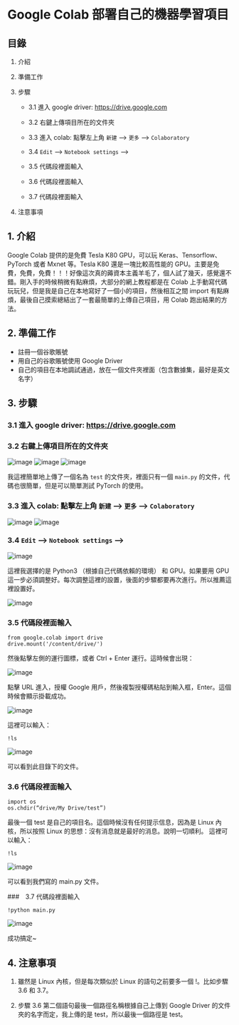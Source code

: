 # Google Colab 部署自己的機器學習項目

## 目錄

1. 介紹
 
2. 準備工作
   
3. 步驟
   
   - 3.1 進入 google driver: https://drive.google.com
     
   - 3.2 右鍵上傳項目所在的文件夾
     
   - 3.3 進入 colab: 點擊左上角 `新建` --> `更多` --> `Colaboratory`
     
   - 3.4 `Edit` --> `Notebook settings` -->

   - 3.5 代碼段裡面輸入
     
   - 3.6 代碼段裡面輸入
     
   - 3.7 代碼段裡面輸入
     
4. 注意事項

## 1. 介紹

Google Colab 提供的是免費 Tesla K80 GPU，可以玩 Keras、Tensorflow、PyTorch 或者 Mxnet 等。Tesla K80 還是一塊比較高性能的 GPU。主要是免費，免費，免費！！！好像這次真的薅資本主義羊毛了，個人試了幾天，感覺還不錯。剛入手的時候稍微有點麻煩，大部分的網上教程都是在 Colab 上手動寫代碼玩玩兒，但是我是自己在本地寫好了一個小的項目，然後相互之間 import 有點麻煩，最後自己摸索總結出了一套最簡單的上傳自己項目，用 Colab 跑出結果的方法。

## 2. 準備工作

- 註冊一個谷歌賬號
- 用自己的谷歌賬號使用 Google Driver
- 自己的項目在本地調試通過，放在一個文件夾裡面（包含數據集，最好是英文名字）

## 3. 步驟

### 3.1 進入 google driver: https://drive.google.com

### 3.2 右鍵上傳項目所在的文件夾

![image]()
![image]()
![image]()

我這裡簡單地上傳了一個名為 `test` 的文件夾，裡面只有一個 `main.py` 的文件，代碼也很簡單，但是可以簡單測試 PyTorch 的使用。

### 3.3 進入 colab: 點擊左上角 `新建` --> `更多` --> `Colaboratory`

![image]()
![image]()

### 3.4 `Edit` --> `Notebook settings` -->

![image]()

這裡我選擇的是 Python3 （根據自己代碼依賴的環境） 和 GPU。如果要用 GPU 這一步必須調整好。每次調整這裡的設置，後面的步驟都要再次進行。所以推薦這裡設置好。

![image]()

### 3.5 代碼段裡面輸入


    from google.colab import drive
    drive.mount('/content/drive/')
   
然後點擊左側的運行圖標，或者 Ctrl + Enter 運行。這時候會出現：

![image]()

點擊 URL 進入，授權 Google 用戶，然後複製授權碼粘貼到輸入框，Enter。這個時候會顯示掛載成功。

![image]()

這裡可以輸入：

    !ls

![image]()

可以看到此目錄下的文件。

### 3.6 代碼段裡面輸入

    import os
    os.chdir(“drive/My Drive/test”)

最後一個 test 是自己的項目名。這個時候沒有任何提示信息，因為是 Linux 內核，所以按照 Linux 的思想：沒有消息就是最好的消息。說明一切順利。 
這裡可以輸入：

    !ls
   
![image]()

可以看到我們寫的 main.py 文件。

###　3.7 代碼段裡面輸入

    !python main.py

![image]()

成功搞定~
  
## 4. 注意事項

1. 雖然是 Linux 內核，但是每次類似於 Linux 的語句之前要多一個 !。比如步驟 3.6 和 3.7。
  
2. 步驟 3.6 第二個語句最後一個路徑名稱根據自己上傳到 Google Driver 的文件夾的名字而定，我上傳的是 test，所以最後一個路徑是 test。

